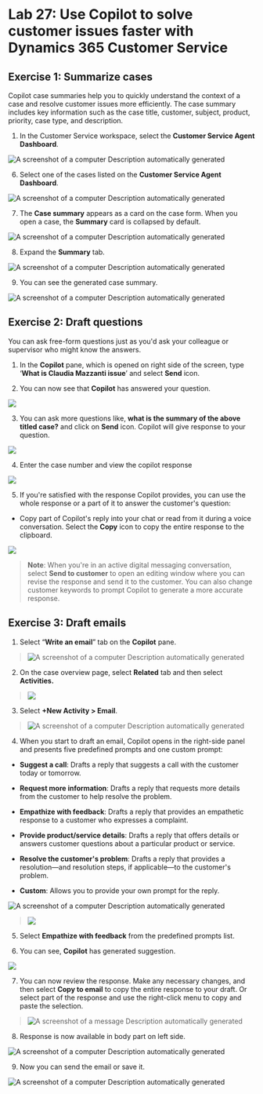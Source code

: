 # Lab 27: Use Copilot to solve customer issues faster with Dynamics 365 Customer Service

## Exercise 1: Summarize cases

Copilot case summaries help you to quickly understand the context of a
case and resolve customer issues more efficiently. The case summary
includes key information such as the case title, customer, subject,
product, priority, case type, and description.

1. In the Customer Service workspace, select the **Customer Service Agent Dashboard**.

![A screenshot of a computer Description automatically
generated](./media/media25/image4.png)

6.  Select one of the cases listed on the **Customer Service Agent
    Dashboard**.

![A screenshot of a computer Description automatically
generated](./media/media25/image5.png)

7.  The **Case summary** appears as a card on the case form. When you
    open a case, the **Summary** card is collapsed by default.

![A screenshot of a computer Description automatically
generated](./media/media25/image6.png)

8.  Expand the **Summary** tab.

![A screenshot of a computer Description automatically
generated](./media/media25/image7.png)

9.  You can see the generated case summary.

![A screenshot of a computer Description automatically
generated](./media/media25/image8.png)

## Exercise 2: Draft questions

You can ask free-form questions just as you'd ask your colleague or
supervisor who might know the answers.

1.  In the **Copilot** pane, which is opened on right side of the
    screen, type ‘**What is Claudia Mazzanti issue**’ and select
    **Send** icon.

2.  You can now see that **Copilot** has answered your question.

![](./media/media25/image9.png)

3.  You can ask more questions like, **what is the summary of the above
    titled case?** and click on **Send** icon. Copilot will give
    response to your question.

![](./media/media25/image10.png)

4.  Enter the case number and view the copilot response

![](./media/media25/image11.png)

5.  If you're satisfied with the response Copilot provides, you can use
    the whole response or a part of it to answer the customer's
    question:

- Copy part of Copilot's reply into your chat or read from it during a
  voice conversation. Select the **Copy** icon to copy the entire
  response to the clipboard.

![](./media/media25/image12.png)

> **Note**: When you're in an active digital messaging conversation,
> select **Send to customer** to open an editing window where you can
> revise the response and send it to the customer. You can also change
> customer keywords to prompt Copilot to generate a more accurate
> response.

## Exercise 3: Draft emails

1.  Select “**Write an email**” tab on the **Copilot** pane.

> ![A screenshot of a computer Description automatically
> generated](./media/media25/image13.png)

2.  On the case overview page, select **Related** tab and then select
    **Activities.**

> ![](./media/media25/image14.png)

3.  Select **+New Activity \> Email**.

> ![A screenshot of a computer Description automatically
> generated](./media/media25/image15.png)

4.  When you start to draft an email, Copilot opens in the right-side
    panel and presents five predefined prompts and one custom prompt:

- **Suggest a call**: Drafts a reply that suggests a call with the
  customer today or tomorrow.

- **Request more information**: Drafts a reply that requests more
  details from the customer to help resolve the problem.

- **Empathize with feedback**: Drafts a reply that provides an
  empathetic response to a customer who expresses a complaint.

- **Provide product/service details**: Drafts a reply that offers
  details or answers customer questions about a particular product or
  service.

- **Resolve the customer's problem**: Drafts a reply that provides a
  resolution—and resolution steps, if applicable—to the customer's
  problem.

- **Custom**: Allows you to provide your own prompt for the reply.

![A screenshot of a computer Description automatically
generated](./media/media25/image16.png)

> ![](./media/media25/image17.png)

5.  Select **Empathize with feedback** from the predefined prompts list.

6.  You can see, **Copilot** has generated suggestion.

![](./media/media25/image18.png)

7.  You can now review the response. Make any necessary changes, and
    then select **Copy to email** to copy the entire response to your
    draft. Or select part of the response and use the right-click menu
    to copy and paste the selection.

> ![A screenshot of a message Description automatically
> generated](./media/media25/image19.png)

8.  Response is now available in body part on left side.

![A screenshot of a computer Description automatically
generated](./media/media25/image20.png)

9.  Now you can send the email or save it.

![A screenshot of a computer Description automatically
generated](./media/media25/image21.png)
